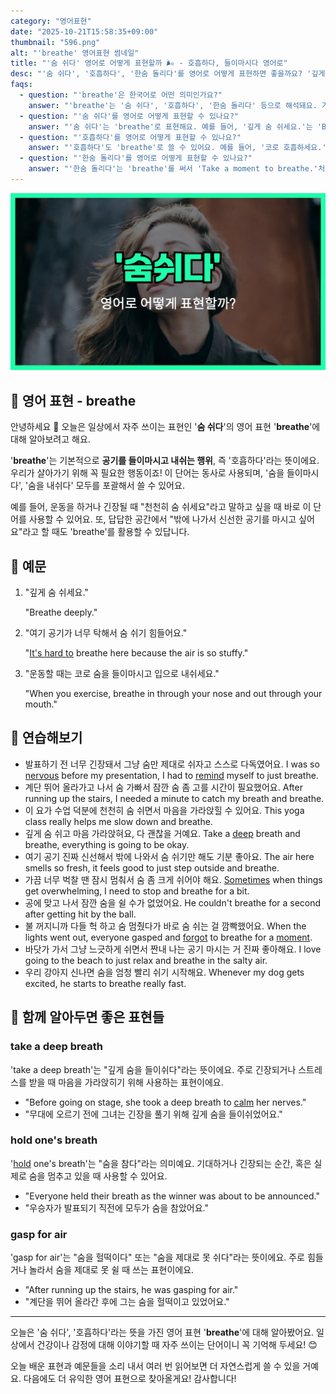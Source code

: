 ```yaml
---
category: "영어표현"
date: "2025-10-21T15:58:35+09:00"
thumbnail: "596.png"
alt: "'breathe' 영어표현 썸네일"
title: "'숨 쉬다' 영어로 어떻게 표현할까 🌬️ - 호흡하다, 들이마시다 영어로"
desc: "'숨 쉬다', '호흡하다', '한숨 돌리다'를 영어로 어떻게 표현하면 좋을까요? '깊게 숨 쉬세요.', '긴장하지 말고 한숨 돌리세요.' 등을 영어로 표현하는 법을 배워봅시다. 다양한 예문을 통해서 연습하고 본인의 표현으로 만들어 보세요."
faqs: 
  - question: "'breathe'은 한국어로 어떤 의미인가요?"
    answer: "'breathe'는 '숨 쉬다', '호흡하다', '한숨 돌리다' 등으로 해석돼요. 기본적으로 공기를 들이마시고 내쉬는 동작을 뜻하지만, 긴장된 상황에서 '한숨 돌리다'라는 의미로도 자주 써요."
  - question: "'숨 쉬다'를 영어로 어떻게 표현할 수 있나요?"
    answer: "'숨 쉬다'는 'breathe'로 표현해요. 예를 들어, '깊게 숨 쉬세요.'는 'Breathe deeply.'라고 해요."
  - question: "'호흡하다'를 영어로 어떻게 표현할 수 있나요?"
    answer: "'호흡하다'도 'breathe'로 쓸 수 있어요. 예를 들어, '코로 호흡하세요.'는 'Breathe through your nose.'라고 해요."
  - question: "'한숨 돌리다'를 영어로 어떻게 표현할 수 있나요?"
    answer: "'한숨 돌리다'는 'breathe'를 써서 'Take a moment to breathe.'처럼 말할 수 있어요. 예를 들어, '긴장하지 말고 한숨 돌리세요.'는 'Don't stress, just take a moment to breathe.'라고 해요."
---
```


!['breathe' 영어표현](./596.png)

## 🌟 영어 표현 - breathe

안녕하세요 👋 오늘은 일상에서 자주 쓰이는 표현인 '**숨 쉬다**'의 영어 표현 '**breathe**'에 대해 알아보려고 해요.

'**breathe**'는 기본적으로 **공기를 들이마시고 내쉬는 행위**, 즉 '호흡하다'라는 뜻이에요. 우리가 살아가기 위해 꼭 필요한 행동이죠! 이 단어는 동사로 사용되며, '숨을 들이마시다', '숨을 내쉬다' 모두를 포괄해서 쓸 수 있어요.

예를 들어, 운동을 하거나 긴장될 때 "천천히 숨 쉬세요"라고 말하고 싶을 때 바로 이 단어를 사용할 수 있어요. 또, 답답한 공간에서 "밖에 나가서 신선한 공기를 마시고 싶어요"라고 할 때도 'breathe'를 활용할 수 있답니다.

## 📖 예문

1. "깊게 숨 쉬세요."

   "Breathe deeply."

2. "여기 공기가 너무 탁해서 숨 쉬기 힘들어요."

   "[It's hard to](/blog/in-english/111.hard-to/) breathe here because the air is so stuffy."

3. "운동할 때는 코로 숨을 들이마시고 입으로 내쉬세요."

   "When you exercise, breathe in through your nose and out through your mouth."



## 💬 연습해보기

<ul data-interactive-list>

  <li data-interactive-item>
    <span data-toggler>발표하기 전 너무 긴장돼서 그냥 숨만 제대로 쉬자고 스스로 다독였어요.</span>
    <span data-answer>I was so <a href="/blog/in-english/115.nervous/">nervous</a> before my presentation, I had to <a href="/blog/in-english/114.remind/">remind</a> myself to just breathe.</span>
  </li>

  <li data-interactive-item>
    <span data-toggler>계단 뛰어 올라가고 나서 숨 가빠서 잠깐 숨 좀 고를 시간이 필요했어요.</span>
    <span data-answer>After running up the stairs, I needed a minute to catch my breath and breathe.</span>
  </li>

  <li data-interactive-item>
    <span data-toggler>이 요가 수업 덕분에 천천히 숨 쉬면서 마음을 가라앉힐 수 있어요.</span>
    <span data-answer>This yoga class really helps me slow down and breathe.</span>
  </li>

  <li data-interactive-item>
    <span data-toggler>깊게 숨 쉬고 마음 가라앉혀요, 다 괜찮을 거예요.</span>
    <span data-answer>Take a <a href="/blog/in-english/428.deep/">deep</a> breath and breathe, everything is going to be okay.</span>
  </li>

  <li data-interactive-item>
    <span data-toggler>여기 공기 진짜 신선해서 밖에 나와서 숨 쉬기만 해도 기분 좋아요.</span>
    <span data-answer>The air here smells so fresh, it feels good to just step outside and breathe.</span>
  </li>

  <li data-interactive-item>
    <span data-toggler>가끔 너무 벅찰 땐 잠시 멈춰서 숨 좀 크게 쉬어야 해요.</span>
    <span data-answer><a href="/blog/in-english/270.sometimes/">Sometimes</a> when things get overwhelming, I need to stop and breathe for a bit.</span>
  </li>

  <li data-interactive-item>
    <span data-toggler>공에 맞고 나서 잠깐 숨을 쉴 수가 없었어요.</span>
    <span data-answer>He couldn't breathe for a second after getting hit by the ball.</span>
  </li>

  <li data-interactive-item>
    <span data-toggler>불 꺼지니까 다들 헉 하고 숨 멈췄다가 바로 숨 쉬는 걸 깜빡했어요.</span>
    <span data-answer>When the lights went out, everyone gasped and <a href="/blog/in-english/023.forget/">forgot</a> to breathe for a <a href="/blog/in-english/490.moment/">moment</a>.</span>
  </li>

  <li data-interactive-item>
    <span data-toggler>바닷가 가서 그냥 느긋하게 쉬면서 짠내 나는 공기 마시는 거 진짜 좋아해요.</span>
    <span data-answer>I love going to the beach to just relax and breathe in the salty air.</span>
  </li>

  <li data-interactive-item>
    <span data-toggler>우리 강아지 신나면 숨을 엄청 빨리 쉬기 시작해요.</span>
    <span data-answer>Whenever my dog gets excited, he starts to breathe really fast.</span>
  </li>

</ul>

## 🤝 함께 알아두면 좋은 표현들

### take a deep breath

'take a deep breath'는 "깊게 숨을 들이쉬다"라는 뜻이에요. 주로 긴장되거나 스트레스를 받을 때 마음을 가라앉히기 위해 사용하는 표현이에요.

- "Before going on stage, she took a deep breath to [calm](/blog/in-english/380.calm/) her nerves."
- "무대에 오르기 전에 그녀는 긴장을 풀기 위해 깊게 숨을 들이쉬었어요."

### hold one's breath

'[hold](/blog/in-english/388.hold/) one's breath'는 "숨을 참다"라는 의미예요. 기대하거나 긴장되는 순간, 혹은 실제로 숨을 멈추고 있을 때 사용할 수 있어요.

- "Everyone held their breath as the winner was about to be announced."
- "우승자가 발표되기 직전에 모두가 숨을 참았어요."

### gasp for air

'gasp for air'는 "숨을 헐떡이다" 또는 "숨을 제대로 못 쉬다"라는 뜻이에요. 주로 힘들거나 놀라서 숨을 제대로 못 쉴 때 쓰는 표현이에요.

- "After running up the stairs, he was gasping for air."
- "계단을 뛰어 올라간 후에 그는 숨을 헐떡이고 있었어요."

---

오늘은 '숨 쉬다', '호흡하다'라는 뜻을 가진 영어 표현 '**breathe**'에 대해 알아봤어요. 일상에서 건강이나 감정에 대해 이야기할 때 자주 쓰이는 단어이니 꼭 기억해 두세요! 😊

오늘 배운 표현과 예문들을 소리 내서 여러 번 읽어보면 더 자연스럽게 쓸 수 있을 거예요. 다음에도 더 유익한 영어 표현으로 찾아올게요! 감사합니다!

